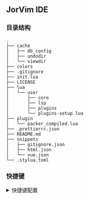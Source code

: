 ## JorVim IDE

### 目录结构

```
.
├── cache
│   ├── db_config
│   ├── undodir
│   └── viewdir
├── colors
├── .gitignore
├── init.lua
├── LICENSE
├── lua
│   └── user
│       ├── core
│       ├── lsp
│       ├── plugins
│       └── plugins-setup.lua
├── plugin
│   └── packer_compiled.lua
├── .prettierrc.json
├── README.md
├── snippets
│   ├── gitignore.json
│   ├── html.json
│   └── vue.json
└── .stylua.toml
```

### 快捷键

<details>
<summary>快捷键配置</summary>
</details>
